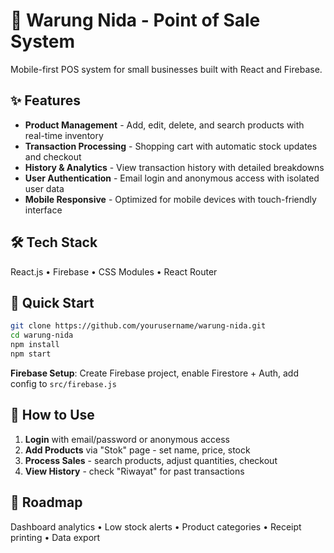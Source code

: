 # 🏬 Warung Nida - Point of Sale System

Mobile-first POS system for small businesses built with React and Firebase.

## ✨ Features

- **Product Management** - Add, edit, delete, and search products with real-time inventory
- **Transaction Processing** - Shopping cart with automatic stock updates and checkout
- **History & Analytics** - View transaction history with detailed breakdowns
- **User Authentication** - Email login and anonymous access with isolated user data
- **Mobile Responsive** - Optimized for mobile devices with touch-friendly interface

## 🛠️ Tech Stack

React.js • Firebase • CSS Modules • React Router

## 🚀 Quick Start

```bash
git clone https://github.com/yourusername/warung-nida.git
cd warung-nida
npm install
npm start
```

**Firebase Setup**: Create Firebase project, enable Firestore + Auth, add config to `src/firebase.js`

## 📱 How to Use

1. **Login** with email/password or anonymous access
2. **Add Products** via "Stok" page - set name, price, stock
3. **Process Sales** - search products, adjust quantities, checkout
4. **View History** - check "Riwayat" for past transactions

## 🚧 Roadmap

Dashboard analytics • Low stock alerts • Product categories • Receipt printing • Data export

